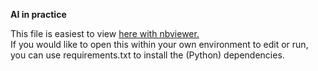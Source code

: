 **AI in practice**


This file is easiest to view [here with nbviewer.](https://nbviewer.jupyter.org/github/RickVM/AI-in-practice/blob/master/Titanic%20workshop.ipynb)  
If you would like to open this within your own environment to edit or run, you can use requirements.txt to install the (Python) dependencies.  


